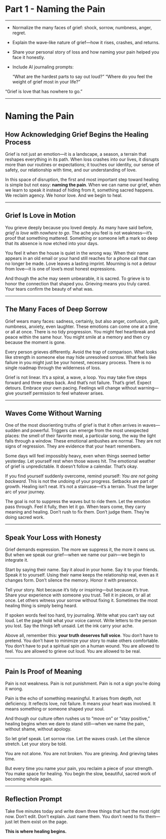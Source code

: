 # Part 1 - Naming the Pain

---

- Normalize the many faces of grief: shock, sorrow, numbness, anger, regret.
- Explain the wave-like nature of grief—how it rises, crashes, and returns.
- Share your personal story of loss and how naming your pain helped you face it honestly.
- Include AI journaling prompts:
  
    “What are the hardest parts to say out loud?”
    “Where do you feel the weight of grief most in your life?”
  
“Grief is love that has nowhere to go.”

---


# Naming the Pain

## How Acknowledging Grief Begins the Healing Process

Grief is not just an emotion—it is a landscape, a season, a terrain that reshapes everything in its path. When loss crashes into our lives, it disrupts more than our routines or expectations; it touches our identity, our sense of safety, our relationship with time, and our understanding of love.

In this space of disruption, the first and most important step toward healing is simple but not easy: **naming the pain**. When we can name our grief, when we learn to speak it instead of hiding from it, something sacred happens. We reclaim agency. We honor love. And we begin to heal.

---

## Grief Is Love in Motion

You grieve deeply because you loved deeply. As many have said before, *grief is love with nowhere to go*. The ache you feel is not weakness—it’s proof that something mattered. Something or someone left a mark so deep that its absence is now etched into your days.

You feel it when the house is quiet in the wrong way. When their name appears in an old email or your hand still reaches for a phone call that can no longer be made. Love leaves a lasting imprint. Mourning is not a detour from love—it is one of love’s most honest expressions.

And though the ache may seem unbearable, it is sacred. To grieve is to honor the connection that shaped you. Grieving means you truly cared. Your tears confirm the beauty of what was.

---

## The Many Faces of Deep Sorrow

Grief wears many faces: sadness, certainly, but also anger, confusion, guilt, numbness, anxiety, even laughter. These emotions can come one at a time or all at once. There is no tidy progression. You might feel heartbreak and peace within the same hour. You might smile at a memory and then cry because the moment is gone.

Every person grieves differently. Avoid the trap of comparison. What looks like strength in someone else may hide unresolved sorrow. What feels like failure in you might just be your honest, necessary process. There is no single roadmap through the wilderness of loss.

Grief is not linear. It’s a spiral, a wave, a loop. You may take five steps forward and three steps back. And that’s not failure. That’s grief. Expect detours. Embrace your own pacing. Feelings will change without warning—give yourself permission to feel whatever arises.

---

## Waves Come Without Warning

One of the most disorienting truths of grief is that it often arrives in waves—sudden and powerful. Triggers can emerge from the most unexpected places: the smell of their favorite meal, a particular song, the way the light falls through a window. These emotional ambushes are normal. They are not signs of regression. They are evidence that your heart remembers.

Some days will feel impossibly heavy, even when things seemed better yesterday. Let yourself rest when those waves hit. The emotional weather of grief is unpredictable. It doesn’t follow a calendar. That’s okay.

If you find yourself suddenly overcome, remind yourself: *You are not going backward.* This is not the undoing of your progress. Setbacks are part of growth. Healing isn’t neat. It’s not a staircase—it’s a terrain. Trust the larger arc of your journey.

The goal is not to suppress the waves but to ride them. Let the emotion pass through. Feel it fully, then let it go. When tears come, they carry meaning and healing. Don’t rush to fix them. Don’t judge them. They’re doing sacred work.

---

## Speak Your Loss with Honesty

Grief demands expression. The more we suppress it, the more it owns us. But when we speak our grief—when we name our pain—we begin to integrate it.

Start by saying their name. Say it aloud in your home. Say it to your friends. Speak it to yourself. Using their name keeps the relationship real, even as it changes form. Don’t silence the memory. Honor it with presence.

Tell your story. Not because it’s tidy or inspiring—but because it’s true. Share your experience with someone you trust. Tell it in pieces, or all at once. Let others witness your sorrow without fixing it. Sometimes the most healing thing is simply being heard.

If spoken words feel too hard, try journaling. Write what you can’t say out loud. Let the page hold what your voice cannot. Write letters to the person you lost. Say the things left unsaid. Let the ink carry your ache.

Above all, remember this: **your truth deserves full voice**. You don’t have to pretend. You don’t have to minimize your story to make others comfortable. You don’t have to put a spiritual spin on a human wound. You are allowed to feel. You are allowed to grieve out loud. You are allowed to be real.

---

## Pain Is Proof of Meaning

Pain is not weakness. Pain is not punishment. Pain is not a sign you’re doing it wrong.

Pain is the echo of something meaningful. It arises from depth, not deficiency. It reflects love, not failure. It means your heart was involved. It means something or someone shaped your soul.

And though our culture often rushes us to “move on” or “stay positive,” healing begins when we dare to stand still—when we name the pain, without shame, without apology.

So let grief speak. Let sorrow rise. Let the waves crash. Let the silence stretch. Let your story be told.

You are not alone. You are not broken. You are grieving. And grieving takes time.

But every time you name your pain, you reclaim a piece of your strength. You make space for healing. You begin the slow, beautiful, sacred work of becoming whole again.

---

## Reflection Prompt

Take five minutes today and write down three things that hurt the most right now. Don’t edit. Don’t explain. Just name them. You don’t need to fix them—just let them exist on the page.

**This is where healing begins.**